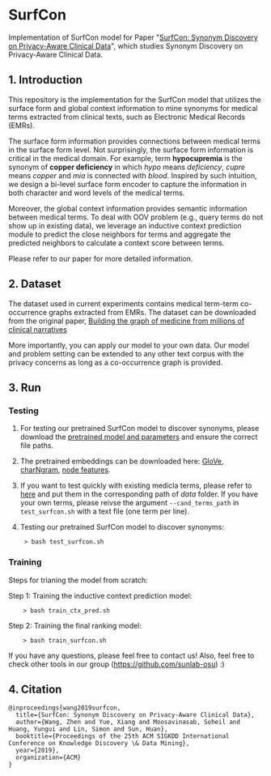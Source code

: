 # SurfCon
Implementation of SurfCon model for Paper "[SurfCon: Synonym Discovery on Privacy-Aware Clinical Data](https://arxiv.org/abs/1906.09285)", which studies Synonym Discovery on Privacy-Aware Clinical Data.

## 1. Introduction
This repository is the implementation for the SurfCon model that utilizes the surface form and global context information to mine synonyms for medical terms extracted from clinical texts, such as Electronic Medical Records (EMRs).

The surface form information provides connections between medical terms in the surface form level. Not surprisingly, the surface form information is critical in the medical domain. For example, term **hypocupremia** is the synonym of **copper deficiency** in which _hypo_ means _deficiency_, _cupre_ means _copper_ and _mia_ is connected with _blood_. Inspired by such intuition, we design a bi-level surface form encoder to capture the information in both character and word levels of the medical terms.

Moreover, the global context information provides semantic information between medical terms. To deal with OOV problem (e.g., query terms do not show up in existing data), we leverage an inductive context prediction module to predict the close neighbors for terms and aggregate the predicted neighbors to calculate a context score between terms. 

Please refer to our paper for more detailed information.

## 2. Dataset
The dataset used in current experiments contains medical term-term co-occurrence graphs extracted from EMRs. The dataset can be downloaded from the original paper, [Building the graph of medicine from millions of clinical narratives](https://datadryad.org/resource/doi:10.5061/dryad.jp917)

More importantly, you can apply our model to your own data. Our model and problem setting can be extended to any other text corpus with the privacy concerns as long as a co-occurrence graph is provided.



## 3. Run

### Testing

1. For testing our pretrained SurfCon model to discover synonyms, please download the [pretrained model and parameters](https://drive.google.com/file/d/1126dtSV4XI_FWP4l0hUogijjUimRYIEF/view?usp=sharing) and ensure the correct file paths.

2. The pretrained embeddings can be downloaded here: [GloVe](http://nlp.stanford.edu/data/glove.6B.zip), [charNgram](http://www.logos.t.u-tokyo.ac.jp/~hassy/publications/arxiv2016jmt/jmt_pre-trained_embeddings.tar.gz), [node features](https://drive.google.com/file/d/1nKXDppoSsT6uHCl0yG_zlrC4QFyCyu41/view?usp=sharing).

3. If you want to test quickly with existing medicla terms, please refer to [here](https://drive.google.com/file/d/1RN0x45dnMAkRKQWAwIqoz2qNL_3hfsQv/view?usp=sharing) and put them in the corresponding path of *data* folder. If you have your own terms, please reivse the argument `--cand_terms_path` in `test_surfcon.sh` with a text file (one term per line).

4. Testing our pretrained SurfCon model to discover synonyms:

        > bash test_surfcon.sh

### Training

Steps for trianing the model from scratch:

Step 1: Training the inductive context prediction model:

        > bash train_ctx_pred.sh
        

Step 2: Training the final ranking model:

        > bash train_surfcon.sh


If you have any questions, please feel free to contact us! Also, feel free to check other tools in our group (https://github.com/sunlab-osu) :)

## 4. Citation
```
@inproceedings{wang2019surfcon,
  title={SurfCon: Synonym Discovery on Privacy-Aware Clinical Data},
  author={Wang, Zhen and Yue, Xiang and Moosavinasab, Soheil and Huang, Yungui and Lin, Simon and Sun, Huan},
  booktitle={Proceedings of the 25th ACM SIGKDD International Conference on Knowledge Discovery \& Data Mining},
  year={2019},
  organization={ACM}
}
```
